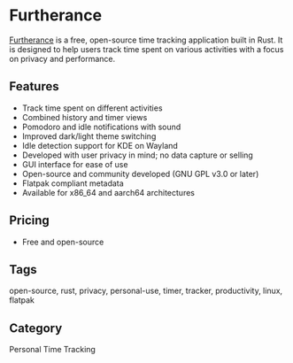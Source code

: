# Furtherance

[Furtherance](https://flathub.org/en-GB/apps/com.lakoliu.Furtherance) is a free, open-source time tracking application built in Rust. It is designed to help users track time spent on various activities with a focus on privacy and performance.

## Features
- Track time spent on different activities
- Combined history and timer views
- Pomodoro and idle notifications with sound
- Improved dark/light theme switching
- Idle detection support for KDE on Wayland
- Developed with user privacy in mind; no data capture or selling
- GUI interface for ease of use
- Open-source and community developed (GNU GPL v3.0 or later)
- Flatpak compliant metadata
- Available for x86_64 and aarch64 architectures

## Pricing
- Free and open-source

## Tags
open-source, rust, privacy, personal-use, timer, tracker, productivity, linux, flatpak

## Category
Personal Time Tracking